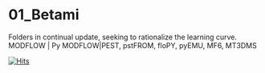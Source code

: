 # 01_Betami
Folders in continual update, seeking to rationalize the learning curve.
MODFLOW | Py
MODFLOW|PEST, pstFROM, floPY, pyEMU, MF6, MT3DMS

[![Hits](https://hits.seeyoufarm.com/api/count/incr/badge.svg?url=https%3A%2F%2Fgithub.com%2FgrossiRM%2F00_Betami&count_bg=%2379C83D&title_bg=%23555555&icon=&icon_color=%23E7E7E7&title=PAGE+VIEWS&edge_flat=false)](https://hits.seeyoufarm.com)
